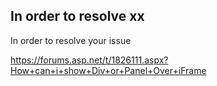 
## In order to resolve xx

In order to resolve your issue

https://forums.asp.net/t/1826111.aspx?How+can+i+show+Div+or+Panel+Over+iFrame

